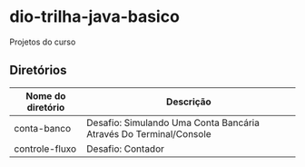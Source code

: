 # dio-trilha-java-basico
Projetos do curso

## Diretórios

| Nome do diretório | Descrição                                                         |
| ----------------  | ------------                                                      |
| conta-banco       | Desafio: Simulando Uma Conta Bancária Através Do Terminal/Console |
| controle-fluxo    | Desafio: Contador                                                 |
